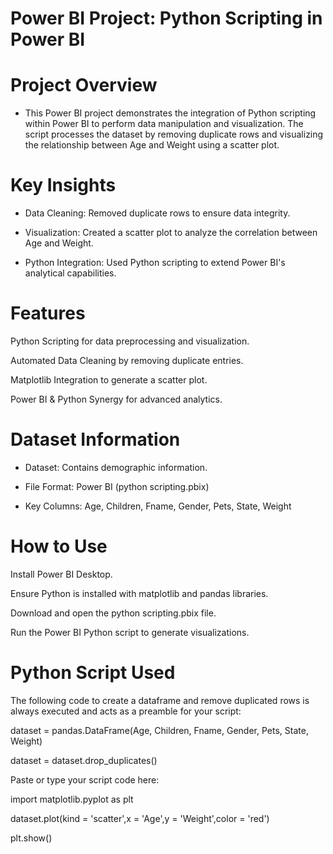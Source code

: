 # Power BI Project: Python Scripting in Power BI

# Project Overview

* This Power BI project demonstrates the integration of Python scripting within Power BI to perform data manipulation and visualization. The script processes the dataset by removing duplicate rows and visualizing the relationship between Age and Weight using a scatter plot.

# Key Insights

* Data Cleaning: Removed duplicate rows to ensure data integrity.

* Visualization: Created a scatter plot to analyze the correlation between Age and Weight.

* Python Integration: Used Python scripting to extend Power BI's analytical capabilities.

# Features

Python Scripting for data preprocessing and visualization.

Automated Data Cleaning by removing duplicate entries.

Matplotlib Integration to generate a scatter plot.

Power BI & Python Synergy for advanced analytics.

# Dataset Information

* Dataset: Contains demographic information.

* File Format: Power BI (python scripting.pbix)

* Key Columns: Age, Children, Fname, Gender, Pets, State, Weight

# How to Use

Install Power BI Desktop.

Ensure Python is installed with matplotlib and pandas libraries.

Download and open the python scripting.pbix file.

Run the Power BI Python script to generate visualizations.

# Python Script Used
The following code to create a dataframe and remove duplicated rows is always executed and acts as a preamble for your script: 

dataset = pandas.DataFrame(Age, Children, Fname, Gender, Pets, State, Weight)

dataset = dataset.drop_duplicates()

Paste or type your script code here:

import matplotlib.pyplot as plt

dataset.plot(kind = 'scatter',x = 'Age',y = 'Weight',color = 'red')

plt.show()
